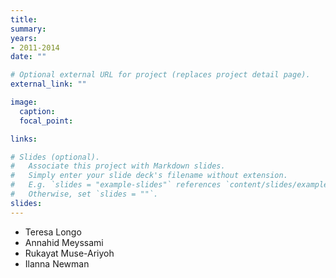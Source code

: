 ```yaml
---
title:
summary:
years:
- 2011-2014
date: ""

# Optional external URL for project (replaces project detail page).
external_link: ""

image:
  caption:
  focal_point:

links:

# Slides (optional).
#   Associate this project with Markdown slides.
#   Simply enter your slide deck's filename without extension.
#   E.g. `slides = "example-slides"` references `content/slides/example-slides.md`.
#   Otherwise, set `slides = ""`.
slides:
---
```

- Teresa Longo
- Annahid Meyssami
- Rukayat Muse-Ariyoh
- Ilanna Newman